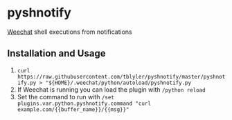 # pyshnotify
[Weechat](https://weechat.org) shell executions from notifications

## Installation and Usage
1. `curl https://raw.githubusercontent.com/tblyler/pyshnotify/master/pyshnotify.py > "${HOME}/.weechat/python/autoload/pyshnotify.py`
2. If Weechat is running you can load the plugin with `/python reload`
3. Set the command to run with `/set plugins.var.python.pyshnotify.command "curl example.com/{{buffer_name}}/{{msg}}"`
